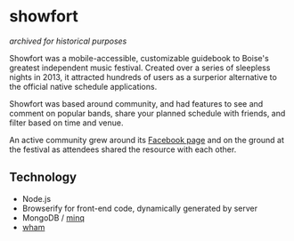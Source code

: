 showfort
========

*archived for historical purposes*

Showfort was a mobile-accessible, customizable guidebook to Boise's greatest independent music festival. Created over a series of sleepless nights in 2013, it attracted hundreds of users as a surperior alternative to the official native schedule applications.

Showfort was based around community, and had features to see and comment on popular bands, share your planned schedule with friends, and filter based on time and venue.

An active community grew around its [Facebook page](https://www.facebook.com/showfortapp) and on the ground at the festival as attendees shared the resource with each other.

## Technology

- Node.js
- Browserify for front-end code, dynamically generated by server
- MongoDB / [minq](https://npm.im/minq)
- [wham](https://npm.im/wham)

